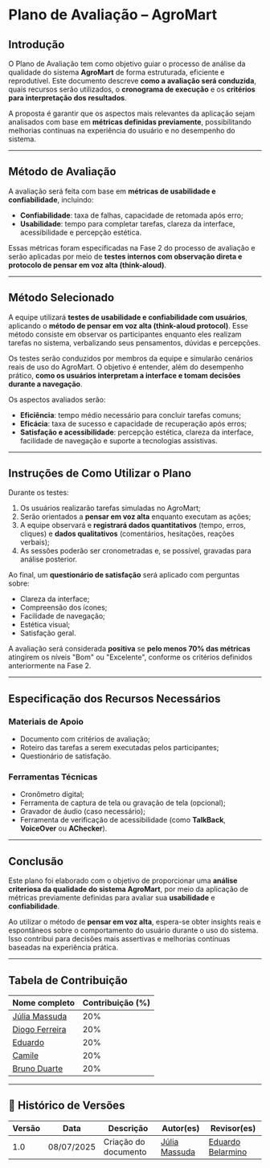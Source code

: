 #  Plano de Avaliação – AgroMart

##  Introdução

O Plano de Avaliação tem como objetivo guiar o processo de análise da qualidade do sistema **AgroMart** de forma estruturada, eficiente e reprodutível. Este documento descreve **como a avaliação será conduzida**, quais recursos serão utilizados, o **cronograma de execução** e os **critérios para interpretação dos resultados**.

A proposta é garantir que os aspectos mais relevantes da aplicação sejam analisados com base em **métricas definidas previamente**, possibilitando melhorias contínuas na experiência do usuário e no desempenho do sistema.

---

##  Método de Avaliação

A avaliação será feita com base em **métricas de usabilidade e confiabilidade**, incluindo:

- **Confiabilidade**: taxa de falhas, capacidade de retomada após erro;
- **Usabilidade**: tempo para completar tarefas, clareza da interface, acessibilidade e percepção estética.

Essas métricas foram especificadas na Fase 2 do processo de avaliação e serão aplicadas por meio de **testes internos com observação direta e protocolo de pensar em voz alta (think-aloud)**.

---

##  Método Selecionado

A equipe utilizará **testes de usabilidade e confiabilidade com usuários**, aplicando o **método de pensar em voz alta (think-aloud protocol)**. Esse método consiste em observar os participantes enquanto eles realizam tarefas no sistema, verbalizando seus pensamentos, dúvidas e percepções.

Os testes serão conduzidos por membros da equipe e simularão cenários reais de uso do AgroMart. O objetivo é entender, além do desempenho prático, **como os usuários interpretam a interface e tomam decisões durante a navegação**.

Os aspectos avaliados serão:

- **Eficiência**: tempo médio necessário para concluir tarefas comuns;
- **Eficácia**: taxa de sucesso e capacidade de recuperação após erros;
- **Satisfação e acessibilidade**: percepção estética, clareza da interface, facilidade de navegação e suporte a tecnologias assistivas.

---

##  Instruções de Como Utilizar o Plano

Durante os testes:

1. Os usuários realizarão tarefas simuladas no AgroMart;
2. Serão orientados a **pensar em voz alta** enquanto executam as ações;
3. A equipe observará e **registrará dados quantitativos** (tempo, erros, cliques) e **dados qualitativos** (comentários, hesitações, reações verbais);
4. As sessões poderão ser cronometradas e, se possível, gravadas para análise posterior.

Ao final, um **questionário de satisfação** será aplicado com perguntas sobre:

- Clareza da interface;
- Compreensão dos ícones;
- Facilidade de navegação;
- Estética visual;
- Satisfação geral.

A avaliação será considerada **positiva** se **pelo menos 70% das métricas** atingirem os níveis "Bom" ou "Excelente", conforme os critérios definidos anteriormente na Fase 2.

---

##  Especificação dos Recursos Necessários

### Materiais de Apoio

- Documento com critérios de avaliação;
- Roteiro das tarefas a serem executadas pelos participantes;
- Questionário de satisfação.

### Ferramentas Técnicas

- Cronômetro digital;
- Ferramenta de captura de tela ou gravação de tela (opcional);
- Gravador de áudio (caso necessário);
- Ferramenta de verificação de acessibilidade (como **TalkBack**, **VoiceOver** ou **AChecker**).

---



##  Conclusão

Este plano foi elaborado com o objetivo de proporcionar uma **análise criteriosa da qualidade do sistema AgroMart**, por meio da aplicação de métricas previamente definidas para avaliar sua **usabilidade** e **confiabilidade**.

Ao utilizar o método de **pensar em voz alta**, espera-se obter insights reais e espontâneos sobre o comportamento do usuário durante o uso do sistema. Isso contribui para decisões mais assertivas e melhorias contínuas baseadas na experiência prática.

---

##  Tabela de Contribuição

| Nome completo                          | Contribuição (%) |
|----------------------------------------|------------------|
| [Júlia Massuda](http://github.com/JuliaReis18)                | 20%               |
| [Diogo Ferreira](https://github.com/fdiogo1)                  | 20%                |
| [Eduardo](http://github.com/Eduard0803)        | 20%                 |
| [Camile](http://github.com/Camile0318   )       | 20%                 |
| [Bruno Duarte]( https://github.com/bbduarte )                   | 20%                 |


---

## 📝 Histórico de Versões

| Versão | Data | Descrição | Autor(es) | Revisor(es) |
| ------ | ---- | --------- | --------- | ----------- |
| 1.0    | 08/07/2025 | Criação do documento             | [Júlia Massuda](http://github.com/JuliaReis18) | [Eduardo Belarmino](https://github.com/eduard0803) | 


